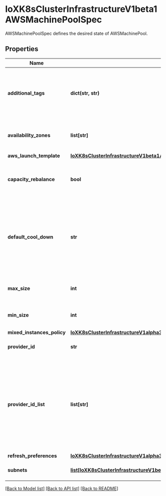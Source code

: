 # IoXK8sClusterInfrastructureV1beta1AWSMachinePoolSpec

AWSMachinePoolSpec defines the desired state of AWSMachinePool.
## Properties
Name | Type | Description | Notes
------------ | ------------- | ------------- | -------------
**additional_tags** | **dict(str, str)** | AdditionalTags is an optional set of tags to add to an instance, in addition to the ones added by default by the AWS provider. | [optional] 
**availability_zones** | **list[str]** | AvailabilityZones is an array of availability zones instances can run in | [optional] 
**aws_launch_template** | [**IoXK8sClusterInfrastructureV1beta1AWSMachinePoolSpecAwsLaunchTemplate**](IoXK8sClusterInfrastructureV1beta1AWSMachinePoolSpecAwsLaunchTemplate.md) |  | 
**capacity_rebalance** | **bool** | Enable or disable the capacity rebalance autoscaling group feature | [optional] 
**default_cool_down** | **str** | The amount of time, in seconds, after a scaling activity completes before another scaling activity can start. If no value is supplied by user a default value of 300 seconds is set | [optional] 
**max_size** | **int** | MaxSize defines the maximum size of the group. | 
**min_size** | **int** | MinSize defines the minimum size of the group. | 
**mixed_instances_policy** | [**IoXK8sClusterInfrastructureV1alpha3AWSMachinePoolSpecMixedInstancesPolicy**](IoXK8sClusterInfrastructureV1alpha3AWSMachinePoolSpecMixedInstancesPolicy.md) |  | [optional] 
**provider_id** | **str** | ProviderID is the ARN of the associated ASG | [optional] 
**provider_id_list** | **list[str]** | ProviderIDList are the identification IDs of machine instances provided by the provider. This field must match the provider IDs as seen on the node objects corresponding to a machine pool&#39;s machine instances. | [optional] 
**refresh_preferences** | [**IoXK8sClusterInfrastructureV1alpha3AWSMachinePoolSpecRefreshPreferences**](IoXK8sClusterInfrastructureV1alpha3AWSMachinePoolSpecRefreshPreferences.md) |  | [optional] 
**subnets** | [**list[IoXK8sClusterInfrastructureV1beta1AWSMachineSpecAdditionalSecurityGroups]**](IoXK8sClusterInfrastructureV1beta1AWSMachineSpecAdditionalSecurityGroups.md) | Subnets is an array of subnet configurations | [optional] 

[[Back to Model list]](../README.md#documentation-for-models) [[Back to API list]](../README.md#documentation-for-api-endpoints) [[Back to README]](../README.md)


